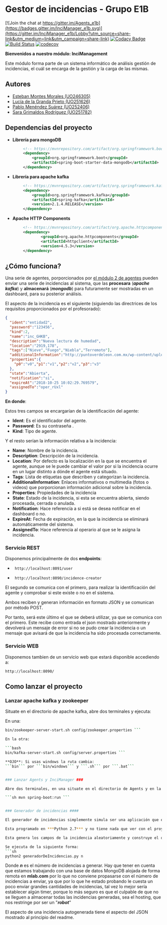 # Gestor de incidencias - Grupo E1B

[![Join the chat at https://gitter.im/Agents_e1b](https://badges.gitter.im/InciManager_e1b.svg)](https://gitter.im/InciManager_e1b/Lobby?utm_source=share-link&utm_medium=link&utm_campaign=share-link)
[![Codacy Badge](https://api.codacy.com/project/badge/Grade/1d7cb9ab12dd4230a9a1ccdc3a723185)](https://www.codacy.com/app/jelabra/InciManager_e1b?utm_source=github.com&amp;utm_medium=referral&amp;utm_content=Arquisoft/InciManager_e1b&amp;utm_campaign=Badge_Grade)
[![Build Status](https://travis-ci.org/Arquisoft/InciManager_e1b.svg?branch=master)](https://travis-ci.org/Arquisoft/InciManager_e1b)
[![codecov](https://codecov.io/gh/Arquisoft/InciManager_e1b/branch/master/graph/badge.svg)](https://codecov.io/gh/Arquisoft/InciManager_e1b)

**Bienvenidos a nuestro módulo: InciManagement**

Este módulo forma parte de un sistema informático de análisis gestión de incidencias, el cuál se encarga de la gestión y la carga de las mismas.

## Autores ##

- [Esteban Montes Morales (UO246305)](https://github.com/sankosk)
- [Lucía de la Granda Prieto (UO251626)](https://github.com/luciadelagranda)
- [Pablo Menéndez Suárez (UO252406)](https://github.com/mistermboy)
- [Sara Grimaldos Rodríguez (UO251782)](https://github.com/saritagrimal2)


## Dependencias del proyecto ##

- **Librería para mongoDB**

```xml
		<!-- https://mvnrepository.com/artifact/org.springframework.boot/spring-boot-starter-data-mongodb -->
		<dependency>
			<groupId>org.springframework.boot</groupId>
			<artifactId>spring-boot-starter-data-mongodb</artifactId>
		</dependency>
```

- **Librería para apache kafka**
```xml
		<!-- https://mvnrepository.com/artifact/org.springframework.kafka/spring-kafka -->
		<dependency>
			<groupId>org.springframework.kafka</groupId>
			<artifactId>spring-kafka</artifactId>
			<version>2.1.4.RELEASE</version>
		</dependency>
```

- **Apache HTTP Components**
```xml
		<!-- https://mvnrepository.com/artifact/org.apache.httpcomponents/httpclient -->
		<dependency>
	    		<groupId>org.apache.httpcomponents</groupId>
	    		<artifactId>httpclient</artifactId>
	    		<version>4.5.3</version>
		</dependency>
```


## ¿Cómo funciona?

Una serie de agentes, porporcionados por [el módulo 2 de agentes](https://github.com/Arquisoft/Agents_e1b) pueden enviar una serie de incidencias al sistema, que las **procesara** (***apache kafka***) y **almacenará** (***mongodb***) para futuramente ser mostradas en un dashboard, para su posterior análisis.

El aspecto de la incidencia es el siguiente (siguiendo las directrices de los requisitos proporcionados por el profesorado):

```json
{
  "ident":"entidad2",
  "password":"123456",
  "kind":2,
  "name":"inc_GHKB",
  "description":"Nueva lectura de humedad",
  "location":"2919,178",
  "tags":["Nieve","Fuego","Niebla","Terremoto"],
  "additionalInformation":"http://puntoverdeleon.com.mx/wp-content/uploads/2016/09/imagen-de-prueba-320x240.jpg",
  "properties":{
    "p0":"v0","p1":"v1","p2":"v2","p3":"v3"
  },
  "state":"Abierta",
  "notification":"si",
  "expireAt":"2018-10-25 10:02:29.769579",
  "assignedTo":"oper_rUxl"
}
```
**En donde**:

Estos tres campos se encargarían de la identificación del agente:

- **Ident**: Es el identificador del agente.
- **Password**: Es su contraseña .
- **Kind**: Tipo de agente.


Y el resto serían la información relativa a la incidencia:

- **Name**: Nombre de la incidencia.
- **Description**: Descripción de la incidencia.
- **Location**: Por defecto es la localización en la que se encuentra el agente, aunque se le puede cambiar el valor por si la incidencia ocurre en un lugar distinto a dónde el agente está situado.
- **Tags**: Lista de etiquetas que describen y categorizan la incidencia.
- **AdditionalInformation**: Enlaces informativos o multimedia (fotos o videos) que porporcionan información adicional sobre la incidencia.
- **Properties**: Propiedades de la incidencia
- **State**: Estado de la incidencia, si esta se encuentra abierta, siendo procesada, cerrada o anulada.
- **Notification**: Hace referencía a si está se desea notificar en el dashboard o no.
- **ExpireAt**: Fecha de expiración, en la que la incidencia se eliminará automáticamente del sistema.
- **AssignedTo**: Hace referencia al operario al que se le asigna la incidencia.


### Servicio REST

Disponemos principalmente de dos **endpoints**:

- ``` http://localhost:8091/user```

- ``` http://localhost:8090/incidence-creator```

El segundo se comunica con el primero, para realizar la identificación del agente y comprobar si este existe o no en el sistema.

Ambos reciben y generan información en formato JSON y se comunican por método POST.



Por tanto, será este último el que se deberá utilizar, ya que se comunica con el primero. Este recibe como entrada el json mostrado anteriormente y devolverá un mensaje de error si no se pudo crear la incidencia o un mensaje que avisará de que la incidencia ha sido procesada correctamente.


### Servicio WEB

Disponemos tambien de un servicio web que estará disponible accediendo a:

``` http://localhost:8090/ ```


## Como lanzar el proyecto ##


### Lanzar apache kafka y zookeeper
Situate en el directorio de apache kafka, abre dos terminales y ejecuta:

En una:

```bash 
bin/zookeeper-server-start.sh config/zookeeper.properties ```

En la otra:

```bash
bin/kafka-server-start.sh config/server.properties ```

**OJO**: Si usas windows la ruta cambia:
```bin``` por ```bin/windows``` y ```.sh``` por ```.bat```


### Lanzar Agents y InciManager ###

Abre dos terminales, en una situate en el directorio de Agents y en la otra en el directorio de InciManager. En ambas terminales ejecuta:

```sh mvn spring-boot:run ```


### Generador de incidencias ####

El generador de incidencias simplemente simula ser una aplicación que envia incidencias de forma automática, esta debería ser configurada para que se enviarán cada cierto tiempo, pero por comodidad y simplicidad, puesto que va a ser una demo, esta funcionalidad no se ha implementado.

Esta programado en ***Python 2.7*** y no tiene nada que ver con el proyecto, es una aplicación de terceros que lanza peticiones contra el **endpoint** del gestor de incidencias.

Esta genera los campos de la incidencia aleatoriamente y construye el objeto json que se enviará por parámetros al creador de incidencias.

Se ejecuta de la siguiente forma:
```sh
python2 generadorDeIncidencias.py n
```

Donde ***n*** es el número de incidencias a generar. Hay que tener en cuenta que estamos trabajando con una base de datos MongoDB alojada de forma remota en **mlab.com** por lo que no conviene propasarse con el número de incidencias a enviar, ya que por lo que he estado probando le cuesta un poco enviar grandes cantidades de incidencias, tal vez lo mejor sería establecer algún timer, porque lo más seguro es que el culpable de que no se lleguen a almacenar todas las incidencias generadas, sea el hosting, que nos restringe por ser un "***robot***"

El aspecto de una incidencia autogenerada tiene el aspecto del JSON mostrado al principio del readme.


